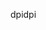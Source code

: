 <span data-ttu-id="adb0d-101">dpi</span><span class="sxs-lookup"><span data-stu-id="adb0d-101">dpi</span></span>